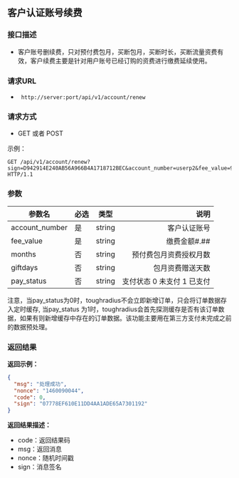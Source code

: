 ## 客户认证账号续费

### 接口描述

- 客户账号删续费，只对预付费包月，买断包月，买断时长，买断流量资费有效，客户续费主要是针对用户账号已经订购的资费进行缴费延续使用。

### 请求URL

- ` http://server:port/api/v1/account/renew`
      
### 请求方式

- GET 或者 POST 

示例：

    GET /api/v1/account/renew?sign=D942914E240AB56A966B4A1718712BEC&account_number=userp2&fee_value=90.00&months=3&giftdays=0&pay_status=0 HTTP/1.1

### 参数

| 参数名 | 必选 | 类型 | 说明 |
|---|:---|:---:|---:|
| account_number | 是 | string |客户认证账号 |
| fee_value | 是 | string |缴费金额#.## |
| months | 否 | string |预付费包月资费授权月数 |
| giftdays | 否 | string |包月资费赠送天数 |
| pay_status | 否 | string |支付状态 0 未支付 1 已支付 |

注意，当pay_status为0时，toughradius不会立即新增订单，只会将订单数据存入定时缓存, 当pay_status 为1时，toughradius会首先探测缓存是否有该订单数据，如果有则新增缓存中存在的订单数据。该功能主要用在第三方支付未完成之前的数据预处理。


### 返回结果

**返回示例：**

~~~json
{
  "msg": "处理成功",
  "nonce": "1460090044",
  "code": 0,
  "sign": "07778EF610E11DD4AA1ADE65A7301192"
}
~~~

**返回结果描述：**

- code：返回结果码
- msg：返回消息
- nonce：随机时间戳
- sign：消息签名

